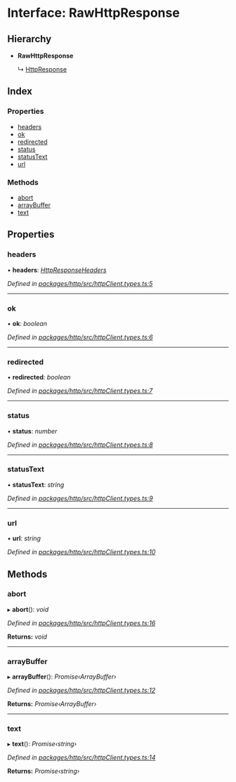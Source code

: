 # Interface: RawHttpResponse

## Hierarchy

* **RawHttpResponse**

  ↳ [HttpResponse](httpresponse.md)

## Index

### Properties

* [headers](rawhttpresponse.md#headers)
* [ok](rawhttpresponse.md#ok)
* [redirected](rawhttpresponse.md#redirected)
* [status](rawhttpresponse.md#status)
* [statusText](rawhttpresponse.md#statustext)
* [url](rawhttpresponse.md#url)

### Methods

* [abort](rawhttpresponse.md#abort)
* [arrayBuffer](rawhttpresponse.md#arraybuffer)
* [text](rawhttpresponse.md#text)

## Properties

###  headers

• **headers**: *[HttpResponseHeaders](../classes/httpresponseheaders.md)*

*Defined in [packages/http/src/httpClient.types.ts:5](https://github.com/headline-1/coolio/blob/c80476b/packages/http/src/httpClient.types.ts#L5)*

___

###  ok

• **ok**: *boolean*

*Defined in [packages/http/src/httpClient.types.ts:6](https://github.com/headline-1/coolio/blob/c80476b/packages/http/src/httpClient.types.ts#L6)*

___

###  redirected

• **redirected**: *boolean*

*Defined in [packages/http/src/httpClient.types.ts:7](https://github.com/headline-1/coolio/blob/c80476b/packages/http/src/httpClient.types.ts#L7)*

___

###  status

• **status**: *number*

*Defined in [packages/http/src/httpClient.types.ts:8](https://github.com/headline-1/coolio/blob/c80476b/packages/http/src/httpClient.types.ts#L8)*

___

###  statusText

• **statusText**: *string*

*Defined in [packages/http/src/httpClient.types.ts:9](https://github.com/headline-1/coolio/blob/c80476b/packages/http/src/httpClient.types.ts#L9)*

___

###  url

• **url**: *string*

*Defined in [packages/http/src/httpClient.types.ts:10](https://github.com/headline-1/coolio/blob/c80476b/packages/http/src/httpClient.types.ts#L10)*

## Methods

###  abort

▸ **abort**(): *void*

*Defined in [packages/http/src/httpClient.types.ts:16](https://github.com/headline-1/coolio/blob/c80476b/packages/http/src/httpClient.types.ts#L16)*

**Returns:** *void*

___

###  arrayBuffer

▸ **arrayBuffer**(): *Promise‹ArrayBuffer›*

*Defined in [packages/http/src/httpClient.types.ts:12](https://github.com/headline-1/coolio/blob/c80476b/packages/http/src/httpClient.types.ts#L12)*

**Returns:** *Promise‹ArrayBuffer›*

___

###  text

▸ **text**(): *Promise‹string›*

*Defined in [packages/http/src/httpClient.types.ts:14](https://github.com/headline-1/coolio/blob/c80476b/packages/http/src/httpClient.types.ts#L14)*

**Returns:** *Promise‹string›*
